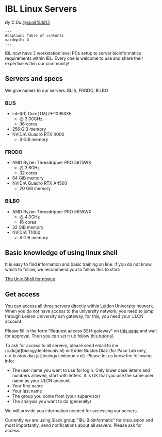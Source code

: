 # IBL Linux Servers

*By C.Du [@snail123815](https://github.com/snail123815)*

```{toctree}
---
#caption: Table of contents
maxdepth: 3
---
```

IBL now have 3 workstation level PCs setup to server bioinformatics requirements within IBL. Every one is welcome to use and share their expertise within our community!

## Servers and specs

We give names to our servers: BLIS, FRODO, BILBO

### BLIS

- Intel(R) Core(TM) i9-10980XE
  - @ 3.00GHz
  - 36 cores
- 256 GiB memory
- NVIDIA Quadro RTX 4000
  - 8 GiB memory

### FRODO

- AMD Ryzen Threadripper PRO 5975WX
  - @ 3.6GHz
  - 32 cores
- 64 GiB memory
- NVIDIA Quadro RTX A4500
  - 20 GiB memory

### BILBO

- AMD Ryzen Threadripper PRO 5955WX
  - @ 4.0GHz
  - 16 cores
- 32 GiB memory
- NVIDIA T1000
  - 8 GiB memory

## Basic knowledge of using linux shell

It is easy to find information and basic training on line. If you do not know which to follow, we recommend you to follow this to start: 

[The Unix Shell for novice](https://swcarpentry.github.io/shell-novice/)

## Get access

You can access all three servers directly within Leiden University network. When you do not have access to the university network, you need to jump through Leiden University ssh gateway, for this, you need your ULCN account.

Please fill in the form "Request access SSH-gateway" on [this page](https://www.staff.universiteitleiden.nl/ict/help-and-support/application-forms/application-forms/service-units/ict-shared-service-centre) and wait for approval. Then you can set it up follow [this tutorial](https://www.staff.universiteitleiden.nl/binaries/content/assets/ul2staff/ict/handleidingen/manual-setting-up-ssh-gateway-2017-eng.pdf).

To ask for access to all servers, please send email to me (c.du\[at\]biology.leidenuniv.nl) or Edder Bustos Diaz (for Paco Lab only, e.d.bustos.diaz\[at\]biology.leidenuniv.nl). Please let us know the following info:

- The user name you want to use for login. Only lower case letters and numbers allowed, start with letters. It is OK that you use the same user name as your ULCN account.
- Your first name
- Your last name
- The group you come from (your supervisor)
- The analysis you want to do (generally)

We will provide you information needed for accessing our servers.

Currently we are using Slack group "IBL-Bioinformatic" for discussion and most importantly, send notifications about all servers. Please ask for access.
